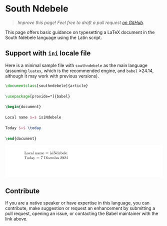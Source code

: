 # South Ndebele

<blockquote>
  <p><em>Improve this page! Feel free to draft a pull request <a href="https://github.com/latex3/babel/tree/docs/docs">on GitHub</a>.</em></p>
</blockquote>

This page offers basic guidance on typesetting a LaTeX document in the
South Ndebele language using the Latin script.

## Support with `ini` locale file

Here is a minimal sample file with `southndebele` as the main language
(assuming `luatex`, which is the recommended engine, and `babel` ≥24.14,
although it may work with previous versions).

```tex
\documentclass[southndebele]{article}

\usepackage[provide=*]{babel}

\begin{document}

Local name $=$ isiNdebele

Today $=$ \today

\end{document}
```

![](../media/locale-southndebele.png)

## Contribute

If you are a native speaker or have expertise in this language, you can
contribute, make suggestion or request an enhancement by submitting a
pull request, opening an issue, or contacting the Babel maintainer with
the link above.
